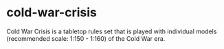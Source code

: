 # cold-war-crisis
Cold War Crisis is a tabletop rules set that is played with individual models (recommended scale: 1:150 - 1:160) of the Cold War era.
